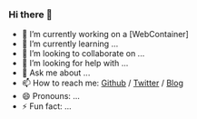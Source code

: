### Hi there 👋

- 🔭 I’m currently working on a [WebContainer]
- 🌱 I’m currently learning ...
- 👯 I’m looking to collaborate on ...
- 🤔 I’m looking for help with ...
- 💬 Ask me about ...
- 📫 How to reach me: [Github](https://github.com/xiangst0816) / [Twitter](https://twitter.com/sootao) / [Blog](https://xiangst0816.github.io/blog/)
- 😄 Pronouns: ...
- ⚡ Fun fact: ...
